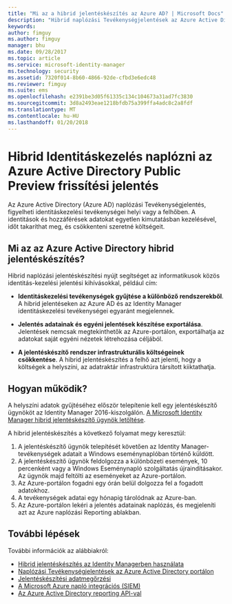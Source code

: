 ```yaml
---
title: "Mi az a hibrid jelentéskészítés az Azure AD? | Microsoft Docs"
description: "Hibrid naplózási Tevékenységjelentések az Azure Active Directoryban lehetővé teszi a felhőben és a helyszíni naplózott események megtekintése."
keywords: 
author: fimguy
ms.author: fimguy
manager: bhu
ms.date: 09/28/2017
ms.topic: article
ms.service: microsoft-identity-manager
ms.technology: security
ms.assetid: 7320f014-8b60-4866-92de-cfbd3e6edc48
ms.reviewer: fimguy
ms.suite: ems
ms.openlocfilehash: e2391be3d05f61335c134c104673a31ad7fc3830
ms.sourcegitcommit: 3d8a2493eae1218bfdb75a399ffa4adc8c2a8fdf
ms.translationtype: MT
ms.contentlocale: hu-HU
ms.lasthandoff: 01/20/2018
---
```

# <a name="hybrid-identity-management-audit-reporting-in-azure-active-directory-public-preview-refresh"></a>Hibrid Identitáskezelés naplózni az Azure Active Directory Public Preview frissítési jelentés
Az Azure Active Directory (Azure AD) naplózási Tevékenységjelentés, figyelheti identitáskezelési tevékenységei helyi vagy a felhőben. A identitások és hozzáférések adatokat egyetlen kimutatásban kezelésével, időt takaríthat meg, és csökkenteni szeretné költségeit.

## <a name="what-is-azure-active-directory-hybrid-reporting"></a>Mi az az Azure Active Directory hibrid jelentéskészítés?
Hibrid naplózási jelentéskészítési nyújt segítséget az informatikusok közös identitás-kezelési jelentési kihívásokkal, például cím:

* **Identitáskezelési tevékenységek gyűjtése a különböző rendszerekből**. A hibrid jelentéseken az Azure AD és az Identity Manager identitáskezelési tevékenységei egyaránt megjelennek.

* **Jelentés adatainak és egyéni jelentések készítése exportálása**. Jelentések nemcsak megtekinthetők az Azure-portálon, exportálhatja az adatokat saját egyéni nézetek létrehozása céljából.

* **A jelentéskészítő rendszer infrastrukturális költségeinek csökkentése**. A hibrid jelentéskészítés a felhő azt jelenti, hogy a költségek a helyszíni, az adatraktár infrastruktúra társított kiiktathatja.

## <a name="how-does-it-work"></a>Hogyan működik?

A helyszíni adatok gyűjtéséhez először telepítenie kell egy jelentéskészítő ügynököt az Identity Manager 2016-kiszolgálón. [A Microsoft Identity Manager hibrid jelentéskészítő ügynök letöltése](https://www.microsoft.com/download/details.aspx?id=55112).

A hibrid jelentéskészítés a következő folyamat megy keresztül:
1. A jelentéskészítő ügynök telepítését követően az Identity Manager-tevékenységek adatait a Windows eseménynaplóban történő küldött.
2. A jelentéskészítő ügynök feldolgozza a különbözeti események, 10 percenként vagy a Windows Eseménynapló szolgáltatás újraindításakor. Az ügynök majd feltölti az eseményeket az Azure-portálon.
3. Az Azure-portálon fogadni egy órán belül dolgozza fel a fogadott adatokhoz.
4. A tevékenységek adatai egy hónapig tárolódnak az Azure-ban.
5. Az Azure-portálon lekéri a jelentés adatainak naplózás, és megjeleníti azt az Azure naplózási Reporting ablakban.

## <a name="next-steps"></a>További lépések
További információk az alábbiakról:
- [Hibrid jelentéskészítés az Identity Managerben használata](working-with-identity-manager-hybrid-reporting.md)
- [Naplózási Tevékenységjelentések az Azure Active Directory portálon](https://docs.microsoft.com/azure/active-directory/active-directory-reporting-activity-audit-logs)
- [Jelentéskészítési adatmegőrzési](https://docs.microsoft.com/azure/active-directory/active-directory-reporting-retention)
- [A Microsoft Azure napló integrációs (SIEM)](https://docs.microsoft.com/azure/security/security-azure-log-integration-overview)
- [Az Azure Active Directory reporting API-val](https://docs.microsoft.com/azure/active-directory/active-directory-reporting-api-getting-started)
